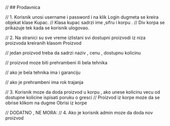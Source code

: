 // ## Prodavnica


// 1. Korisnik unosi username i password i na klik Login dugmeta se kreira objekat klase Kupac.
// Klasa kupac sadrzi ime ,sifru i korpu .
// Div korpa se prikazuje tek kada se korisnik ulogovao.

// 2. Na stranici su sve vreme izlistani svi dostupni proizvodi iz niza proizvoda kreiranih klasom Proizvod

// jedan proizvod treba da sadrzi naziv , cenu , dostupnu kolicinu 

// proizvod moze biti prehrambeni ili bela tehnika

// ako je bela tehnika ima i garanciju

// ako je prehrambeni ima rok trajanja

// 3. Korisnik moze da doda proizvod u korpu , ako unese kolicinu vecu od dostupne kolicine ispisati poruku o gresci 
// Proizvod iz korpe moze da se obrise klikom na dugme Obrisi iz korpe

// DODATNO , NE MORA:
// 4. Ako je korisnik admin moze da doda nov proizvod